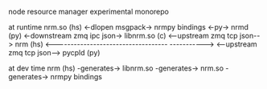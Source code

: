 node resource manager experimental monorepo


at runtime
nrm.so (hs) <-dlopen msgpack-> nrmpy bindings <-py-> nrmd (py) <-downstream zmq ipc json-> libnrm.so (c)
                                                               <--upstream zmq tcp json--> nrm (hs)
            <-----------------------------------  -----------> <--upstream zmq tcp json--> pycpld (py)

at dev time
nrm (hs) -generates-> libnrm.so
         -generates-> nrm.so
         -generates-> nrmpy bindings
